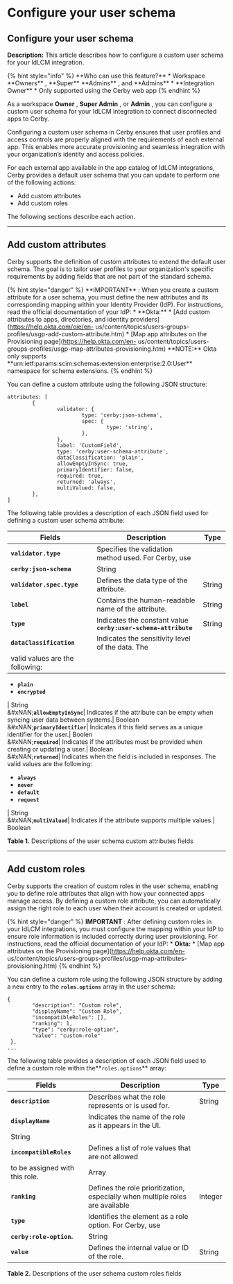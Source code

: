 # Configure your user schema

## Configure your user schema

**Description:** This article describes how to configure a custom user schema for your IdLCM integration.

{% hint style="info" %}
\*\*Who can use this feature?\*\* \* Workspace \*\*Owners\*\* , \*\*Super\*\* \*\*Admins\*\* , and \*\*Admins\*\* \* \*\*Integration Owner\*\* \* Only supported using the Cerby web app
{% endhint %}

As a workspace **Owner** , **Super Admin** , or **Admin** , you can configure a custom user schema for your IdLCM integration to connect disconnected apps to Cerby.

Configuring a custom user schema in Cerby ensures that user profiles and access controls are properly aligned with the requirements of each external app. This enables more accurate provisioning and seamless integration with your organization’s identity and access policies.

For each external app available in the app catalog of IdLCM integrations, Cerby provides a default user schema that you can update to perform one of the following actions:

* Add custom attributes
* Add custom roles

The following sections describe each action.

***

## **Add custom attributes**

Cerby supports the definition of custom attributes to extend the default user schema. The goal is to tailor user profiles to your organization's specific requirements by adding fields that are not part of the standard schema.

{% hint style="danger" %}
\*\*IMPORTANT\*\* : When you create a custom attribute for a user schema, you must define the new attributes and its corresponding mapping within your Identity Provider (IdP). For instructions, read the official documentation of your IdP: \* \*\*Okta:\*\* \* \[Add custom attributes to apps, directories, and identity providers]\(https://help.okta.com/oie/en- us/content/topics/users-groups-profiles/usgp-add-custom-attribute.htm) \* \[Map app attributes on the Provisioning page]\(https://help.okta.com/en- us/content/topics/users-groups-profiles/usgp-map-attributes-provisioning.htm) \*\*NOTE:\*\* Okta only supports \*\*urn:ietf:params:scim:schemas:extension:enterprise:2.0:User\*\* namespace for schema extensions.
{% endhint %}

You can define a custom attribute using the following JSON structure:

```
attributes: [  
        {  
                validator: {  
                        type: 'cerby:json-schema',  
                        spec: {  
                                type: 'string',	  
                        },  
                },  
                label: 'CustomField',  
                type: 'cerby:user-schema-attribute',  
                dataClassification: 'plain',   
                allowEmptyInSync: true,  
                primaryIdentifier: false,   
                required: true,   
                returned: 'always',   
                multiValued: false,  
        },  
]
```

The following table provides a description of each JSON field used for defining a custom user schema attribute:

| **Fields**                      | **Description**                                                | **Type** |
| ------------------------------- | -------------------------------------------------------------- | -------- |
| **`validator.type`**            | Specifies the validation method used. For Cerby, use           |          |
| **`cerby:json-schema`**         | String                                                         |          |
| **`validator.spec.type`**       | Defines the data type of the attribute.                        | String   |
| **`label`**                     | Contains the human-readable name of the attribute.             | String   |
| **`type`**                      | Indicates the constant value **`cerby:user-schema-attribute`** | String   |
| **`dataClassification`**        | Indicates the sensitivity level of the data. The               |          |
| valid values are the following: |                                                                |          |

* **`plain`**
* **`encrypted`**

\| String\
&#xNAN;**`allowEmptyInSync`**| Indicates if the attribute can be empty when syncing user data between systems.| Boolean\
&#xNAN;**`primaryIdentifier`**| Indicates if this field serves as a unique identifier for the user.| Boolen\
&#xNAN;**`required`**| Indicates if the attributes must be provided when creating or updating a user.| Boolean\
&#xNAN;**`returned`**| Indicates when the field is included in responses. The valid values are the following:

* **`always`**
* **`never`**
* **`default`**
* **`request`**

\| String\
&#xNAN;**`multiValued`**| Indicates if the attribute supports multiple values.| Boolean

**Table 1.** Descriptions of the user schema custom attributes fields

***

## **Add custom roles**

Cerby supports the creation of custom roles in the user schema, enabling you to define role attributes that align with how your connected apps manage access. By defining a custom role attribute, you can automatically assign the right role to each user when their account is created or updated.

{% hint style="danger" %}
**IMPORTANT** : After defining custom roles in your IdLCM integrations, you must configure the mapping within your IdP to ensure role information is included correctly during user provisioning. For instructions, read the official documentation of your IdP: \* **Okta:** \* \[Map app attributes on the Provisioning page]\(https://help.okta.com/en- us/content/topics/users-groups-profiles/usgp-map-attributes-provisioning.htm)
{% endhint %}

You can define a custom role using the following JSON structure by adding a new entry to the **`roles.options`** array in the user schema:

```
{  
        "description": "Custom role",  
        "displayName": "Custom Role",  
        "incompatibleRoles": [],  
        "ranking": 1,  
        "type": "cerby:role-option",  
        "value": "custom-role"  
 },  
...
```

The following table provides a description of each JSON field used to define a custom role within the\*\*`roles.options`\*\* array:

| **Fields**                     | **Description**                                                               | **Type** |
| ------------------------------ | ----------------------------------------------------------------------------- | -------- |
| **`description`**              | Describes what the role represents or is used for.                            | String   |
| **`displayName`**              | Indicates the name of the role as it appears in the UI.                       |          |
| String                         |                                                                               |          |
| **`incompatibleRoles`**        | Defines a list of role values that are not allowed                            |          |
| to be assigned with this role. | Array                                                                         |          |
| **`ranking`**                  | Defines the role prioritization, especially when multiple roles are available | Integer  |
| **`type`**                     | Identifies the element as a role option. For Cerby, use                       |          |
| **`cerby:role-option`.**       | String                                                                        |          |
| **`value`**                    | Defines the internal value or ID of the role.                                 | String   |

**Table 2.** Descriptions of the user schema custom roles fields
